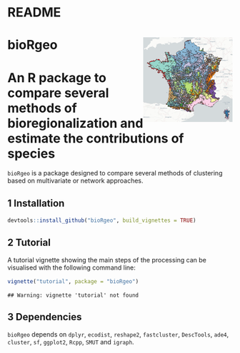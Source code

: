 README
================

# bioRgeo <img src="figures/France.PNG" align="right" alt="" width="200" />

# An R package to compare several methods of bioregionalization and estimate the contributions of species

`bioRgeo` is a package designed to compare several methods of
clustering based on multivariate or network
approaches.

## 1 Installation

``` r
devtools::install_github("bioRgeo", build_vignettes = TRUE)
```

## 2 Tutorial

A tutorial vignette showing the main steps of the processing can be
visualised with the following command line:

``` r
vignette("tutorial", package = "bioRgeo")
```

    ## Warning: vignette 'tutorial' not found

## 3 Dependencies

`bioRgeo` depends on `dplyr`, `ecodist`, `reshape2`, `fastcluster`,
`DescTools`, `ade4`, `cluster`, `sf`, `ggplot2`, `Rcpp`, `SMUT` and
`igraph`.
